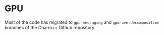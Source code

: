 # GPU

Most of the code has migrated to `gpu-messaging` and `gpu-overdecomposition` branches of the Charm++ Github repository.

